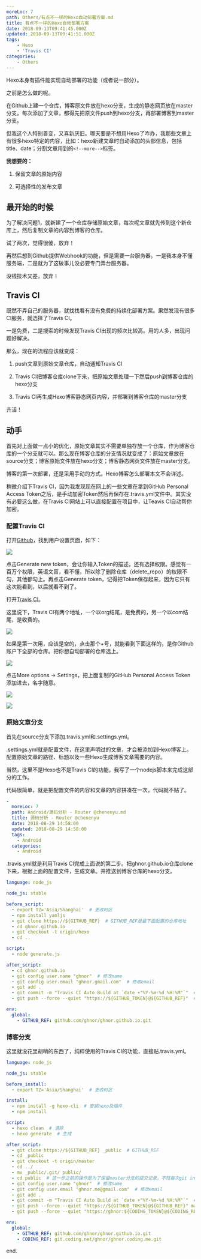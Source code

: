 ```yaml
---
moreLoc: 7
path: Others/有点不一样的Hexo自动部署方案.md
title: 有点不一样的Hexo自动部署方案
date: 2018-09-13T09:41:45.000Z
updated: 2018-09-13T09:41:51.000Z
tags:
    - Hexo
    - 'Travis CI'
categories:
    - Others
---
```


Hexo本身有插件能实现自动部署的功能（或者说一部分）。

之前是怎么做的呢。

在Github上建一个仓库，博客原文件放在hexo分支，生成的静态网页放在master分支。每次添加了文章，都得先把原文件push到hexo分支，再部署博客到master分支。

但我这个人特别善变，又喜新厌旧。哪天要是不想用Hexo了咋办，我那些文章上有很多hexo特定的内容，比如：hexo新建文章时自动添加的头部信息，包括title、date；分割文章用到的`<!--more-->`标签。

<!--more-->


**我想要的：**

1. 保留文章的原始内容

2. 可选择性的发布文章

## 最开始的时候

为了解决问题1，就新建了一个仓库存储原始文章，每次呢文章就先传到这个新仓库上，然后复制文章的内容到博客的仓库。

试了两次，觉得很傻，放弃！

再然后想到Github提供Webhook的功能，但是需要一台服务器。一是我本身不懂服务端，二是就为了这破事儿没必要专门弄台服务器。

没钱技术又差，放弃！

## Travis CI

既然不弄自己的服务器，就找找看有没有免费的持续化部署方案。果然发现有很多CI服务，就选择了Travis CI。

一是免费，二是搜索的时候发现Travis CI出现的频次比较高。用的人多，出现问题好解决。

那么，现在的流程应该就变成：

1. push文章到原始文章仓库，自动通知Travis CI

2. Travis CI把博客仓库clone下来，把原始文章处理一下然后push到博客仓库的hexo分支

3. Travis CI再生成Hexo博客静态网页内容，并部署到博客仓库的master分支

齐活！

## 动手

首先对上面做一点小的优化，原始文章其实不需要单独存放一个仓库，作为博客仓库的一个分支就可以。那么现在博客仓库的分支情况就变成了：原始文章放在source分支；博客原始文件放在hexo分支；博客静态网页文件放在master分支。

博客的第一次部署，还是采用手动的方式。Hexo博客怎么部署本文不会详述。

稍微介绍下Travis CI，因为我发现现在网上的一些文章在拿到GitHub Personal Access Token之后，是手动加密Token然后再保存在.travis.yml文件中。其实没有必要这么做，在Travis CI网站上可以直接配置在项目中，让Teavis CI自动帮你加密。

### 配置Travis CI

打开[Github](https://github.com)，找到用户设置页面，如下：

![](https://shanghai-1252949174.cos.ap-shanghai.myqcloud.com/20180907/20180907174235.png)

点击Generate new token，会让你输入Token的描述，还有选择权限。感觉有一百万个权限，英语文盲，看不懂，所以除了删除仓库（delete_repo）的权限不勾，其他都勾上。再点击Generate token，记得把Token保存起来，因为它只有这次能看到，以后就看不到了。

打开[Travis CI](https://travis-ci.org/)。

这里说下，Travis CI有两个地址，一个以org结尾，是免费的，另一个以com结尾，是收费的。

![](https://shanghai-1252949174.cos.ap-shanghai.myqcloud.com/20180907/20180907175042.png)

如果是第一次用，应该是空的，点击那个+号，就能看到下面这样的，是你Github账户下全部的仓库。把你想自动部署的仓库选上。

![](https://shanghai-1252949174.cos.ap-shanghai.myqcloud.com/20180907/20180907175335.png)

点击More options -> Settings，把上面复制的GitHub Personal Access Token添加进去，名字随意。

![](https://shanghai-1252949174.cos.ap-shanghai.myqcloud.com/20180907/20180907175445.png)

![](https://shanghai-1252949174.cos.ap-shanghai.myqcloud.com/20180907/20180907175901.png)

### 原始文章分支

首先在source分支下添加.travis.yml和.settings.yml。

.settings.yml就是配置文件，在这里声明过的文章，才会被添加到Hexo博客上。配置原始文章的路径、标题以及一些Hexo生成博客文章需要的内容。

当然，这里不是Hexo也不是Travis CI的功能，我写了一个nodejs脚本来完成这部分的工作。

代码很简单，就是把配置文件的内容和文章的内容拼凑在一次，代码就不贴了。

```yml
-
  moreLoc: 7
  path: Android/源码分析 - Router @chenenyu.md
  title: 源码分析 - Router @chenenyu
  date: 2018-08-29 14:58:00
  updated: 2018-08-29 14:58:00
  tags:
    - Android
  categories:
    - Android
```

.travis.yml就是利用Travis CI完成上面说的第二步。把ghnor.github.io仓库clone下来，根据上面的配置文件，生成文章。并推送到博客仓库的hexo分支。

```yml
language: node_js

node_js: stable

before_script:
  - export TZ='Asia/Shanghai'  # 更改时区
  - npm install yamljs
  - git clone https://${GITHUB_REF}  # GITHUB_REF是最下面配置的仓库地址
  - cd ghnor.github.io
  - git checkout -t origin/hexo
  - cd ..

script:
  - node generate.js

after_script:
  - cd ghnor.github.io
  - git config user.name "ghnor"  # 修改name
  - git config user.email "ghnor.gmail.com"  # 修改email
  - git add .
  - git commit -m "Travis CI Auto Build at `date +"%Y-%m-%d %H:%M"`"  # 提交记录包含时间 跟上面更改时区配合
  - git push --force --quiet "https://${GITHUB_TOKEN}@${GITHUB_REF}"  # GITHUB_TOKEN是在Travis中配置环境变量的名称

env:
  global:
    - GITHUB_REF: github.com/ghnor/ghnor.github.io.git
```

### 博客分支

这里就没花里胡哨的东西了，纯粹使用的Travis CI的功能，直接贴.travis.yml。

```yml
language: node_js

node_js: stable

before_install:
  - export TZ='Asia/Shanghai'  # 更改时区

install:
  - npm install -g hexo-cli  # 安装hexo及插件
  - npm install

script:
  - hexo clean  # 清除
  - hexo generate  # 生成

after_script:
  - git clone https://${GITHUB_REF} _public  # GITHUB_REF
  - cd _public
  - git checkout -t origin/master
  - cd ../
  - mv _public/.git/ public/
  - cd public  # 这一步之前的操作是为了保留master分支的提交记录，不然每次git init的话只有1条commit
  - git config user.name "ghnor"  # 修改name
  - git config user.email "ghnor.me@gmail.com"  # 修改email
  - git add .
  - git commit -m "Travis CI Auto Build at `date +"%Y-%m-%d %H:%M"`"  # 提交记录包含时间 跟上面更改时区配合
  - git push --force --quiet "https://${GITHUB_TOKEN}@${GITHUB_REF}" master:master  # GITHUB_TOKEN是在Travis中配置环境变量的名称
  - git push --force --quiet "https://ghnor:${CODING_TOKEN}@${CODING_REF}" master:master

env:
  global:
    - GITHUB_REF: github.com/ghnor/ghnor.github.io.git
    - CODING_REF: git.coding.net/ghnor/ghnor.coding.me.git
```

end.
